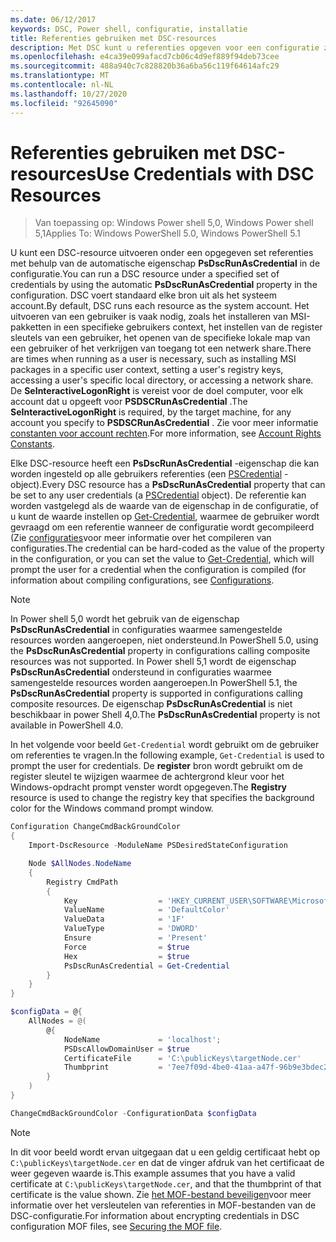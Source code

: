 ```yaml
---
ms.date: 06/12/2017
keywords: DSC, Power shell, configuratie, installatie
title: Referenties gebruiken met DSC-resources
description: Met DSC kunt u referenties opgeven voor een configuratie zodat de configuratie-instellingen kunnen worden toegepast in de context van een specifiek gebruikers account in plaats van het lokale systeem account.
ms.openlocfilehash: e4ca39e099afacd7cb06c4d9ef889f94deb73cee
ms.sourcegitcommit: 488a940c7c828820b36a6ba56c119f64614afc29
ms.translationtype: MT
ms.contentlocale: nl-NL
ms.lasthandoff: 10/27/2020
ms.locfileid: "92645090"
---
```

# <a name="use-credentials-with-dsc-resources"></a><span data-ttu-id="a1bfa-104">Referenties gebruiken met DSC-resources</span><span class="sxs-lookup"><span data-stu-id="a1bfa-104">Use Credentials with DSC Resources</span></span>

> <span data-ttu-id="a1bfa-105">Van toepassing op: Windows Power shell 5,0, Windows Power shell 5,1</span><span class="sxs-lookup"><span data-stu-id="a1bfa-105">Applies To: Windows PowerShell 5.0, Windows PowerShell 5.1</span></span>

<span data-ttu-id="a1bfa-106">U kunt een DSC-resource uitvoeren onder een opgegeven set referenties met behulp van de automatische eigenschap **PsDscRunAsCredential** in de configuratie.</span><span class="sxs-lookup"><span data-stu-id="a1bfa-106">You can run a DSC resource under a specified set of credentials by using the automatic **PsDscRunAsCredential** property in the configuration.</span></span> <span data-ttu-id="a1bfa-107">DSC voert standaard elke bron uit als het systeem account.</span><span class="sxs-lookup"><span data-stu-id="a1bfa-107">By default, DSC runs each resource as the system account.</span></span> <span data-ttu-id="a1bfa-108">Het uitvoeren van een gebruiker is vaak nodig, zoals het installeren van MSI-pakketten in een specifieke gebruikers context, het instellen van de register sleutels van een gebruiker, het openen van de specifieke lokale map van een gebruiker of het verkrijgen van toegang tot een netwerk share.</span><span class="sxs-lookup"><span data-stu-id="a1bfa-108">There are times when running as a user is necessary, such as installing MSI packages in a specific user context, setting a user's registry keys, accessing a user's specific local directory, or accessing a network share.</span></span> <span data-ttu-id="a1bfa-109">De **SeInteractiveLogonRight** is vereist voor de doel computer, voor elk account dat u opgeeft voor **PSDSCRunAsCredential** .</span><span class="sxs-lookup"><span data-stu-id="a1bfa-109">The **SeInteractiveLogonRight** is required, by the target machine, for any account you specify to **PSDSCRunAsCredential** .</span></span> <span data-ttu-id="a1bfa-110">Zie voor meer informatie [constanten voor account rechten](/windows/desktop/secauthz/account-rights-constants).</span><span class="sxs-lookup"><span data-stu-id="a1bfa-110">For more information, see [Account Rights Constants](/windows/desktop/secauthz/account-rights-constants).</span></span>

<span data-ttu-id="a1bfa-111">Elke DSC-resource heeft een **PsDscRunAsCredential** -eigenschap die kan worden ingesteld op alle gebruikers referenties (een [PSCredential](/dotnet/api/system.management.automation.pscredential) -object).</span><span class="sxs-lookup"><span data-stu-id="a1bfa-111">Every DSC resource has a **PsDscRunAsCredential** property that can be set to any user credentials (a [PSCredential](/dotnet/api/system.management.automation.pscredential) object).</span></span> <span data-ttu-id="a1bfa-112">De referentie kan worden vastgelegd als de waarde van de eigenschap in de configuratie, of u kunt de waarde instellen op [Get-Credential](/powershell/module/Microsoft.PowerShell.Security/Get-Credential), waarmee de gebruiker wordt gevraagd om een referentie wanneer de configuratie wordt gecompileerd (Zie [configuraties](configurations.md)voor meer informatie over het compileren van configuraties.</span><span class="sxs-lookup"><span data-stu-id="a1bfa-112">The credential can be hard-coded as the value of the property in the configuration, or you can set the value to [Get-Credential](/powershell/module/Microsoft.PowerShell.Security/Get-Credential), which will prompt the user for a credential when the configuration is compiled (for information about compiling configurations, see [Configurations](configurations.md).</span></span>

> [!NOTE]
> <span data-ttu-id="a1bfa-113">In Power shell 5,0 wordt het gebruik van de eigenschap **PsDscRunAsCredential** in configuraties waarmee samengestelde resources worden aangeroepen, niet ondersteund.</span><span class="sxs-lookup"><span data-stu-id="a1bfa-113">In PowerShell 5.0, using the **PsDscRunAsCredential** property in configurations calling composite resources was not supported.</span></span> <span data-ttu-id="a1bfa-114">In Power shell 5,1 wordt de eigenschap **PsDscRunAsCredential** ondersteund in configuraties waarmee samengestelde resources worden aangeroepen.</span><span class="sxs-lookup"><span data-stu-id="a1bfa-114">In PowerShell 5.1, the **PsDscRunAsCredential** property is supported in configurations calling composite resources.</span></span> <span data-ttu-id="a1bfa-115">De eigenschap **PsDscRunAsCredential** is niet beschikbaar in power Shell 4,0.</span><span class="sxs-lookup"><span data-stu-id="a1bfa-115">The **PsDscRunAsCredential** property is not available in PowerShell 4.0.</span></span>

<span data-ttu-id="a1bfa-116">In het volgende voor beeld `Get-Credential` wordt gebruikt om de gebruiker om referenties te vragen.</span><span class="sxs-lookup"><span data-stu-id="a1bfa-116">In the following example, `Get-Credential` is used to prompt the user for credentials.</span></span> <span data-ttu-id="a1bfa-117">De **register** bron wordt gebruikt om de register sleutel te wijzigen waarmee de achtergrond kleur voor het Windows-opdracht prompt venster wordt opgegeven.</span><span class="sxs-lookup"><span data-stu-id="a1bfa-117">The **Registry** resource is used to change the registry key that specifies the background color for the Windows command prompt window.</span></span>

```powershell
Configuration ChangeCmdBackGroundColor
{
    Import-DscResource -ModuleName PSDesiredStateConfiguration

    Node $AllNodes.NodeName
    {
        Registry CmdPath
        {
            Key                  = 'HKEY_CURRENT_USER\SOFTWARE\Microsoft\Command Processor'
            ValueName            = 'DefaultColor'
            ValueData            = '1F'
            ValueType            = 'DWORD'
            Ensure               = 'Present'
            Force                = $true
            Hex                  = $true
            PsDscRunAsCredential = Get-Credential
        }
    }
}

$configData = @{
    AllNodes = @(
        @{
            NodeName             = 'localhost';
            PSDscAllowDomainUser = $true
            CertificateFile      = 'C:\publicKeys\targetNode.cer'
            Thumbprint           = '7ee7f09d-4be0-41aa-a47f-96b9e3bdec25'
        }
    )
}

ChangeCmdBackGroundColor -ConfigurationData $configData
```

> [!NOTE]
> <span data-ttu-id="a1bfa-118">In dit voor beeld wordt ervan uitgegaan dat u een geldig certificaat hebt op `C:\publicKeys\targetNode.cer` en dat de vinger afdruk van het certificaat de weer gegeven waarde is.</span><span class="sxs-lookup"><span data-stu-id="a1bfa-118">This example assumes that you have a valid certificate at `C:\publicKeys\targetNode.cer`, and that the thumbprint of that certificate is the value shown.</span></span> <span data-ttu-id="a1bfa-119">Zie [het MOF-bestand beveiligen](../pull-server/secureMOF.md)voor meer informatie over het versleutelen van referenties in MOF-bestanden van de DSC-configuratie.</span><span class="sxs-lookup"><span data-stu-id="a1bfa-119">For information about encrypting credentials in DSC configuration MOF files, see [Securing the MOF file](../pull-server/secureMOF.md).</span></span>

